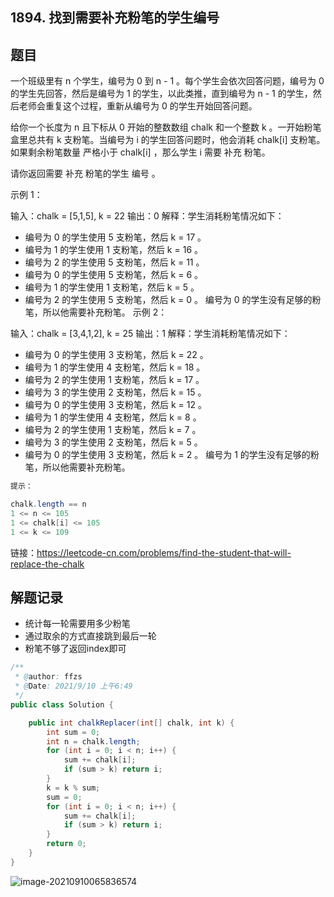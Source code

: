 ## 1894. 找到需要补充粉笔的学生编号

## 题目

一个班级里有 n 个学生，编号为 0 到 n - 1 。每个学生会依次回答问题，编号为 0 的学生先回答，然后是编号为 1 的学生，以此类推，直到编号为 n - 1 的学生，然后老师会重复这个过程，重新从编号为 0 的学生开始回答问题。

给你一个长度为 n 且下标从 0 开始的整数数组 chalk 和一个整数 k 。一开始粉笔盒里总共有 k 支粉笔。当编号为 i 的学生回答问题时，他会消耗 chalk[i] 支粉笔。如果剩余粉笔数量 严格小于 chalk[i] ，那么学生 i 需要 补充 粉笔。

请你返回需要 补充 粉笔的学生 编号 。

 

示例 1：

输入：chalk = [5,1,5], k = 22
输出：0
解释：学生消耗粉笔情况如下：

- 编号为 0 的学生使用 5 支粉笔，然后 k = 17 。
- 编号为 1 的学生使用 1 支粉笔，然后 k = 16 。
- 编号为 2 的学生使用 5 支粉笔，然后 k = 11 。
- 编号为 0 的学生使用 5 支粉笔，然后 k = 6 。
- 编号为 1 的学生使用 1 支粉笔，然后 k = 5 。
- 编号为 2 的学生使用 5 支粉笔，然后 k = 0 。
编号为 0 的学生没有足够的粉笔，所以他需要补充粉笔。
示例 2：

输入：chalk = [3,4,1,2], k = 25
输出：1
解释：学生消耗粉笔情况如下：
- 编号为 0 的学生使用 3 支粉笔，然后 k = 22 。
- 编号为 1 的学生使用 4 支粉笔，然后 k = 18 。
- 编号为 2 的学生使用 1 支粉笔，然后 k = 17 。
- 编号为 3 的学生使用 2 支粉笔，然后 k = 15 。
- 编号为 0 的学生使用 3 支粉笔，然后 k = 12 。
- 编号为 1 的学生使用 4 支粉笔，然后 k = 8 。
- 编号为 2 的学生使用 1 支粉笔，然后 k = 7 。
- 编号为 3 的学生使用 2 支粉笔，然后 k = 5 。
- 编号为 0 的学生使用 3 支粉笔，然后 k = 2 。
编号为 1 的学生没有足够的粉笔，所以他需要补充粉笔。

```java
提示：

chalk.length == n
1 <= n <= 105
1 <= chalk[i] <= 105
1 <= k <= 109
```


链接：https://leetcode-cn.com/problems/find-the-student-that-will-replace-the-chalk

## 解题记录

+ 统计每一轮需要用多少粉笔
+ 通过取余的方式直接跳到最后一轮
+ 粉笔不够了返回index即可

```java
/**
 * @author: ffzs
 * @Date: 2021/9/10 上午6:49
 */
public class Solution {

    public int chalkReplacer(int[] chalk, int k) {
        int sum = 0;
        int n = chalk.length;
        for (int i = 0; i < n; i++) {
            sum += chalk[i];
            if (sum > k) return i;
        }
        k = k % sum;
        sum = 0;
        for (int i = 0; i < n; i++) {
            sum += chalk[i];
            if (sum > k) return i;
        }
        return 0;
    }
}
```

![image-20210910065836574](https://gitee.com/ffzs/picture_go/raw/master/img/image-20210910065836574.png)